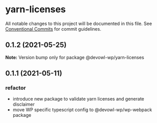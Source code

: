 # yarn-licenses

All notable changes to this project will be documented in this file.
See [Conventional Commits](https://conventionalcommits.org) for commit guidelines.

## 0.1.2 (2021-05-25)

**Note:** Version bump only for package @devowl-wp/yarn-licenses





## 0.1.1 (2021-05-11)


### refactor

* introduce new package to validate yarn licenses and generate disclaimer
* move WP specific typescript config to @devowl-wp/wp-webpack package
